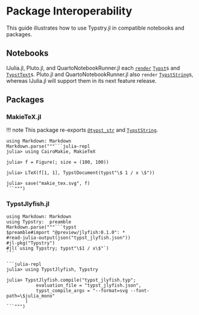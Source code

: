 
# Package Interoperability

This guide illustrates how to use Typstry.jl in compatible notebooks and packages.

## Notebooks

IJulia.jl, Pluto.jl, and QuartoNotebookRunner.jl each [`render`](@ref) [`Typst`](@ref)s and [`TypstText`](@ref)s.
Pluto.jl and QuartoNotebookRunner.jl also `render` [`TypstString`](@ref)s,
whereas IJulia.jl will support them in its next feature release.

## Packages

### MakieTeX.jl

!!! note
    This package re-exports [`@typst_str`](@ref) and [`TypstString`](@ref).

`````@eval
using Markdown: Markdown
Markdown.parse("""```julia-repl
julia> using CairoMakie, MakieTeX

julia> f = Figure(; size = (100, 100))

julia> LTeX(f[1, 1], TypstDocument(typst"\$ 1 / x \$"))

julia> save("makie_tex.svg", f)
```""")
`````

### TypstJlyfish.jl

`````@eval
using Markdown: Markdown
using Typstry:  preamble
Markdown.parse("""```typst
$preamble#import "@preview/jlyfish:0.1.0": *
#read-julia-output(json("typst_jlyfish.json"))
#jl-pkg("Typstry")
#jl(`using Typstry; typst"\$1 / x\$"`)
```

```julia-repl
julia> using TypstJlyfish, Typstry

julia> TypstJlyfish.compile("typst_jlyfish.typ";
           evaluation_file = "typst_jlyfish.json",
           typst_compile_args = "--format=svg --font-path=\$julia_mono"
       )
```""")
`````
